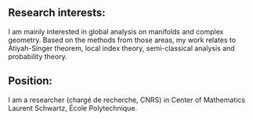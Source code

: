 <h2>Research interests:</h2>

I am mainly interested in global analysis on manifolds and complex geometry. Based on the methods from those areas, my work relates to Atiyah-Singer theorem, local index theory, semi-classical analysis and probability theory.

<h2>Position:</h2>
I am a researcher (chargé de recherche, CNRS) in Center of Mathematics Laurent Schwartz, École Polytechnique. 
